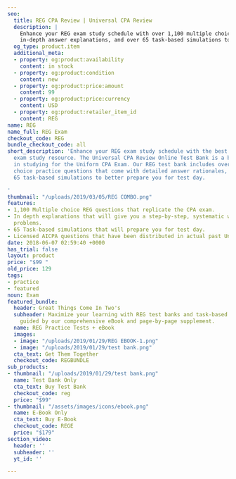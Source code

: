 ```yaml
---
seo:
  title: REG CPA Review | Universal CPA Review
  description: |
    Enhance your REG exam study schedule with over 1,100 multiple choice questions,
    in-depth answer explanations, and over 65 task-based simulations to prepare you for test day.
  og_type: product.item
  additional_meta:
  - property: og:product:availability
    content: in stock
  - property: og:product:condition
    content: new
  - property: og:product:price:amount
    content: 99
  - property: og:product:price:currency
    content: USD
  - property: og:product:retailer_item_id
    content: REG
name: REG
name_full: REG Exam
checkout_code: REG
bundle_checkout_code: all
short_description: 'Enhance your REG exam study schedule with the best online CPA
  exam study resource. The Universal CPA Review Online Test Bank is a brand-new supplement
  in studying for the Uniform CPA Exam. Our REG test bank includes over 1,100 multiple
  choice practice questions that come with detailed answer rationales, as well as
  65 task-based simulations to better prepare you for test day.

'
thumbnail: "/uploads/2019/03/05/REG COMBO.png"
features:
- 1,100 Multiple choice REG questions that replicate the CPA exam.
- In depth explanations that will give you a step-by-step, systematic way of solving
  problems.
- 65 Task-based simulations that will prepare you for test day.
- Licensed AICPA questions that have been distributed in actual past Uniform CPA Exams.
date: 2018-06-07 02:59:40 +0000
has_trial: false
layout: product
price: "$99 "
old_price: 129
tags:
- practice
- featured
noun: Exam
featured_bundle:
  header: Great Things Come In Two's
  subheader: Maximize your learning with REG test banks and task-based simulations,
    guided by our comprehensive eBook and page-by-page supplement.
  name: REG Practice Tests + eBook
  images:
  - image: "/uploads/2019/01/29/REG EBOOK-1.png"
  - image: "/uploads/2019/01/29/test bank.png"
  cta_text: Get Them Together
  checkout_code: REGBUNDLE
sub_products:
- thumbnail: "/uploads/2019/01/29/test bank.png"
  name: Test Bank Only
  cta_text: Buy Test Bank
  checkout_code: reg
  price: "$99"
- thumbnail: "/assets/images/icons/ebook.png"
  name: E-Book Only
  cta_text: Buy E-Book
  checkout_code: REGE
  price: "$179"
section_video:
  header: ''
  subheader: ''
  yt_id: ''

---
```

